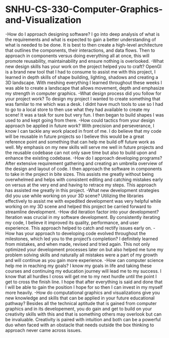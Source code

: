 # SNHU-CS-330-Computer-Graphics-and-Visualization


-How do I approach designing software?
I go into deep analysis of what is the requirements and what is expected to gain a better understanding of what is needed to be done. It is best to then create a high-level architecture that outlines the components, their interactions, and data flows. Then to approach in components versus doing everything all at once, this will promote reusability, maintainability and ensure nothing is overlooked.
-What new design skills has your work on the project helped you to craft?
OpenGl is a brand new tool that I had to consume to assist me with this project, I learned in depth skills of shape building, lighting, shadows and creating a 3D landscape. With meshing everything I learned throughout these weeks I was able to create a landscape that allows movement, depth and emphasize my strength in computer graphics.
-What design process did you follow for your project work?
To design my project I wanted to create something that was familar to me which was a desk. I didnt have much tools to use so I had to go to a local store to then use what they had available to create my scene! It was a task for sure but very fun. I then began to build shapes I was used to and kept going from there.
-How could tactics from your design approach be applied in future work?
With precision and perseverance, I know I can tackle any work placed in front of me. I do believe that my code will be reusable in future projects so I believe this would be a great reference point and something that can help me build off future work as well. My emphasis on my new skills will serve me well in future projects and the reusable codebase can not only save time but also to build upon and enhance the existing codebase.
-How do I approach developing programs?
After extensive requirement gathering and creating an umbrella overview of the design and layout of code. I then approach the software in components to take in the project in bite sizes. This assists me greatly without being overwhelmed and helps with consistent editing and catching mistakes early on versus at the very end and having to retrace my steps. This approach has assisted me greatly in this project.
-What new development strategies did you use while working on your 3D scene?
Utilizing the libraries effectively to assist me with expedited development was very helpful while working on my 3D scene and helped this project be carried forward to streamline development.
-How did iteration factor into your development?
Iteration was crucial in my software development. By consistently iterating my code, I believe it improved its quality, performance, and user experience. This approach helped to catch and rectify issues early on.
-How has your approach to developing code evolved throughout the milestones, which led you to the project’s completion?
I definitely learned from mistakes, and when made, revised and tried again. This not only optimized your development processes later on but also helped me tune my problem solving skills and naturally all mistakes were a part of my growth and will continue as you gain more experience.
-How can computer science help me in reaching my goals?
I know my goals in life and taking these courses and continuing my education journey will lead me to my success. I know that all hurdles I cross will get me to my next hurdle until the point I get to cross the finish line. I hope that after everything is said and done that I will be able to gain the position I hope for so then I can invest in my myself more heavily.
-How do computational graphics and visualizations give you new knowledge and skills that can be applied in your future educational pathway?
Besides all the technical aptitude that is gained from computer graphics and in its developement, you do gain and get to build on your creativity skills with this and that is something others may overlook but can be invaluable. Creativity is paired with intuition and both can be a  powerful duo when faced with an obstacle that needs outside the box thinking to approach never came across issues.
